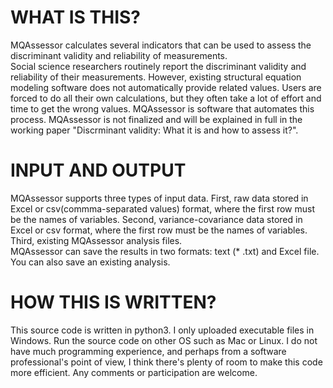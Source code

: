 WHAT IS THIS?
==========
MQAssessor calculates several indicators that can be used to assess the discriminant validity and reliability of measurements.\
Social science researchers routinely report the discriminant validity and reliability of their measurements. However, existing structural equation modeling software does not automatically provide related values. Users are forced to do all their own calculations, but they often take a lot of effort and time to get the wrong values. MQAssessor is software that automates this process. MQAssessor is not finalized and will be explained in full in the working paper "Discrminant validity: What it is and how to assess it?".

INPUT AND OUTPUT
===============
MQAssessor supports three types of input data. First, raw data stored in Excel or csv(commma-separated values) format, where the first row must be the names of variables. Second, variance-covariance data stored in Excel or csv format, where the first row must be the names of variables. Third, existing MQAssessor analysis files.\
MQAssessor can save the results in two formats: text (* .txt) and Excel file. You can also save an existing analysis.

HOW THIS IS WRITTEN?
================
This source code is written in python3.
I only uploaded executable files in Windows. Run the source code on other OS such as Mac or Linux.
I do not have much programming experience, and perhaps from a software professional's point of view, I think there's plenty of room to make this code more efficient. Any comments or participation are welcome.

